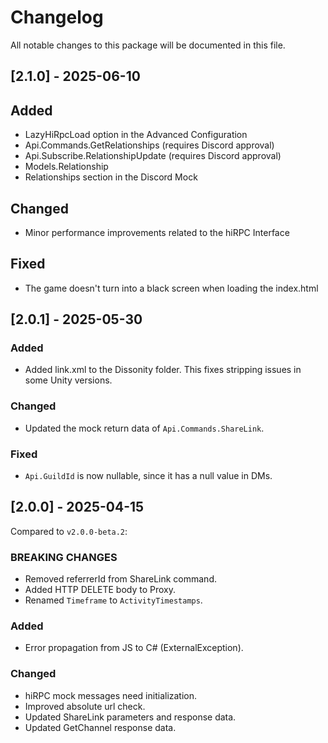 # Changelog

All notable changes to this package will be documented in this file.

## [2.1.0] - 2025-06-10

## Added

- LazyHiRpcLoad option in the Advanced Configuration
- Api.Commands.GetRelationships (requires Discord approval)
- Api.Subscribe.RelationshipUpdate (requires Discord approval)
- Models.Relationship
- Relationships section in the Discord Mock

## Changed

- Minor performance improvements related to the hiRPC Interface

## Fixed

- The game doesn't turn into a black screen when loading the index.html

## [2.0.1] - 2025-05-30

### Added

- Added link.xml to the Dissonity folder. This fixes stripping issues in some Unity versions.

### Changed

- Updated the mock return data of `Api.Commands.ShareLink`.

### Fixed

- `Api.GuildId` is now nullable, since it has a null value in DMs.

## [2.0.0] - 2025-04-15

Compared to `v2.0.0-beta.2`:

### BREAKING CHANGES

- Removed referrerId from ShareLink command.
- Added HTTP DELETE body to Proxy.
- Renamed `Timeframe` to `ActivityTimestamps`.

### Added

- Error propagation from JS to C# (ExternalException).

### Changed

- hiRPC mock messages need initialization.
- Improved absolute url check.
- Updated ShareLink parameters and response data.
- Updated GetChannel response data.